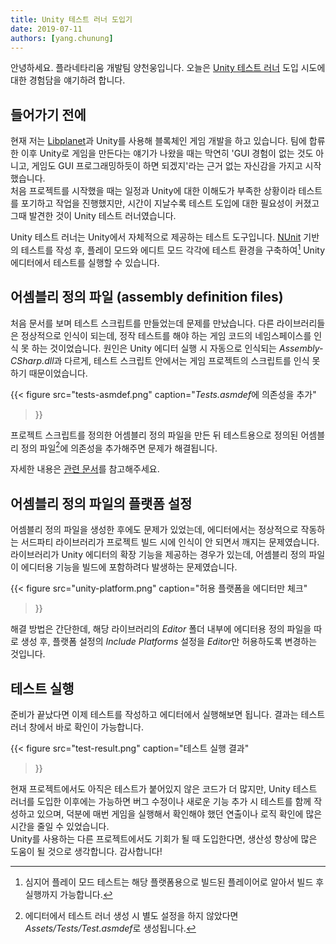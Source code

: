 ```yaml
---
title: Unity 테스트 러너 도입기
date: 2019-07-11
authors: [yang.chunung]
---
```


안녕하세요. 플라네타리움 개발팀 양천웅입니다. 오늘은 [Unity 테스트 러너][unity-tests-runner] 도입 시도에 대한 경험담을 얘기하려 합니다.


들어가기 전에
------------

현재 저는 [Libplanet]과 Unity를 사용해 블록체인 게임 개발을 하고 있습니다. 팀에 합류한 이후 Unity로 게임을 만든다는 얘기가 나왔을 때는 막연히 'GUI 경험이 없는 것도 아니고, 게임도 GUI 프로그래밍하듯이 하면 되겠지'라는 근거 없는 자신감을 가지고 시작했습니다.  
처음 프로젝트를 시작했을 때는 일정과 Unity에 대한 이해도가 부족한 상황이라 테스트를 포기하고 작업을 진행했지만, 시간이 지날수록 테스트 도입에 대한 필요성이 커졌고 그때 발견한 것이 Unity 테스트 러너였습니다.

Unity 테스트 러너는 Unity에서 자체적으로 제공하는 테스트 도구입니다. [NUnit] 기반의 테스트를 작성 후, 플레이 모드와 에디트 모드 각각에 테스트 환경을 구축하여[^1] Unity 에디터에서 테스트를 실행할 수 있습니다.


어셈블리 정의 파일 (assembly definition files)
--------------------------------------------------


처음 문서를 보며 테스트 스크립트를 만들었는데 문제를 만났습니다. 다른 라이브러리들은 정상적으로 인식이 되는데, 정작 테스트를 해야 하는 게임 코드의 네임스페이스를 인식 못 하는 것이었습니다.
원인은 Unity 에디터 실행 시 자동으로 인식되는 *Assembly-CSharp.dll*과 다르게, 테스트 스크립트 안에서는 게임 프로젝트의 스크립트를 인식 못 하기 때문이었습니다.

{{<
figure
  src="tests-asmdef.png"
  caption="<em>Tests.asmdef</em>에 의존성을 추가"
>}}

프로젝트 스크립트를 정의한 어셈블리 정의 파일을 만든 뒤 테스트용으로 정의된 어셈블리 정의 파일[^2]에 의존성을 추가해주면 문제가 해결됩니다. 

자세한 내용은 [관련 문서](https://docs.unity3d.com/kr/current/Manual/ScriptCompilationAssemblyDefinitionFiles.html)를 참고해주세요.


어셈블리 정의 파일의 플랫폼 설정
---------------------------------


어셈블리 정의 파일을 생성한 후에도 문제가 있었는데, 에디터에서는 정상적으로 작동하는 서드파티 라이브러리가 프로젝트 빌드 시에 인식이 안 되면서 깨지는 문제였습니다.
라이브러리가 Unity 에디터의 확장 기능을 제공하는 경우가 있는데, 어셈블리 정의 파일이 에디터용 기능을 빌드에 포함하려다 발생하는 문제였습니다.

{{<
figure
  src="unity-platform.png"
  caption="허용 플랫폼을 에디터만 체크"
>}}

해결 방법은 간단한데, 해당 라이브러리의 *Editor* 폴더 내부에 에디터용 정의 파일을 따로 생성 후, 플랫폼 설정의 *Include Platforms* 설정을 *Editor*만 허용하도록 변경하는 것입니다.


테스트 실행
-----------


준비가 끝났다면 이제 테스트를 작성하고 에디터에서 실행해보면 됩니다. 결과는 테스트 러너 창에서 바로 확인이 가능합니다.

{{<
figure
  src="test-result.png"
  caption="테스트 실행 결과"
>}}

현재 프로젝트에서도 아직은 테스트가 붙어있지 않은 코드가 더 많지만, Unity 테스트 러너를 도입한 이후에는 가능하면 버그 수정이나 새로운 기능 추가 시 테스트를 함께 작성하고 있으며, 덕분에 매번 게임을 실행해서 확인해야 했던 연출이나 로직 확인에 많은 시간을 줄일 수 있었습니다.  
Unity를 사용하는 다른 프로젝트에서도 기회가 될 때 도입한다면, 생산성 향상에 많은 도움이 될 것으로 생각합니다. 감사합니다!


[Libplanet]: https://github.com/planetarium/libplanet.net
[unity-tests-runner]: https://docs.unity3d.com/Manual/testing-editortestsrunner.html
[NUnit]: https://nunit.org/

[^1]: 심지어 플레이 모드 테스트는 해당 플랫폼용으로 빌드된 플레이어로 알아서 빌드 후 실행까지 가능합니다.
[^2]: 에디터에서 테스트 러너 생성 시 별도 설정을 하지 않았다면 *Assets/Tests/Test.asmdef*로 생성됩니다.
